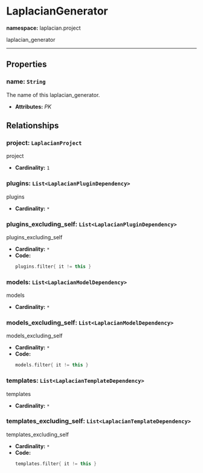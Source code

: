 # **LaplacianGenerator**
**namespace:** laplacian.project

laplacian_generator



---

## Properties

### name: `String`
The name of this laplacian_generator.
- **Attributes:** *PK*

## Relationships

### project: `LaplacianProject`
project
- **Cardinality:** `1`

### plugins: `List<LaplacianPluginDependency>`
plugins
- **Cardinality:** `*`

### plugins_excluding_self: `List<LaplacianPluginDependency>`
plugins_excluding_self
- **Cardinality:** `*`
- **Code:**
  ```kotlin
  plugins.filter{ it != this }
  ```

### models: `List<LaplacianModelDependency>`
models
- **Cardinality:** `*`

### models_excluding_self: `List<LaplacianModelDependency>`
models_excluding_self
- **Cardinality:** `*`
- **Code:**
  ```kotlin
  models.filter{ it != this }
  ```

### templates: `List<LaplacianTemplateDependency>`
templates
- **Cardinality:** `*`

### templates_excluding_self: `List<LaplacianTemplateDependency>`
templates_excluding_self
- **Cardinality:** `*`
- **Code:**
  ```kotlin
  templates.filter{ it != this }
  ```